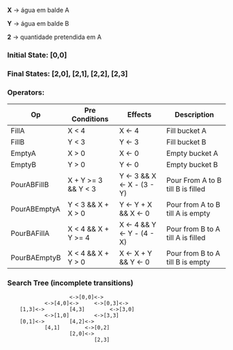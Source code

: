 **X** -> água em balde A

**Y** -> água em balde B

**2** -> quantidade pretendida em A


### **Initial State:** [0,0]

### **Final States:** [2,0], [2,1], [2,2], [2,3]

### **Operators:** 
Op | Pre Conditions | Effects | Description
---|----------------|---------|-------------
FillA | X < 4 | X <- 4 | Fill bucket A
FillB | Y < 3 | Y <- 3 | Fill bucket B
EmptyA | X > 0 | X <- 0 | Empty bucket A
EmptyB | Y > 0 | Y <- 0 | Empty bucket B
PourABFillB | X + Y >= 3 && Y < 3 | Y <- 3 && X <- X - (3 - Y) | Pour From A to B till B is filled
PourABEmptyA | Y < 3 && X + X > 0 | Y <- Y + X && X <- 0 | Pour from A to B till A is empty
PourBAFillA | X < 4 && X + Y >= 4 | X <- 4 && Y <- Y - (4 - X) | Pour from B to A till A is filled
PourBAEmptyB | X < 4 && X + Y > 0 | X <- X + Y && Y <- 0 | Pour from B to A till B is empty

### **Search Tree (incomplete transitions)**

                        <->[0,0]<->
                <->[4,0]<->     <->[0,3]<->
        [1,3]<->        [4,3]        <->[3,0]
                <->[1,0]        <->[3,3]
        [0,1]<->        [4,2]<->
                [4,1]        <->[0,2]
                        [2,0]<->
                                [2,3]           